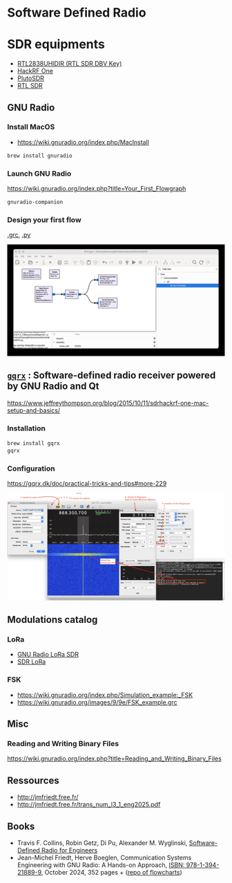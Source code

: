 # Software Defined Radio


# SDR equipments

* [RTL2838UHIDIR (RTL SDR DBV Key)](https://www.passion-radio.fr/recepteurs-sdr/rtl-sdr-r820t2-248.html)
* [HackRF One](https://www.passion-radio.fr/emetteur-sdr/hackrf-sdr-75.html)
* [PlutoSDR](https://www.passion-radio.fr/emetteur-sdr/pluto-sdr-788.html)
* [RTL SDR](https://www.rtl-sdr.com/)

## GNU Radio

### Install MacOS
* https://wiki.gnuradio.org/index.php/MacInstall

```bash
brew install gnuradio
```

### Launch GNU Radio

https://wiki.gnuradio.org/index.php?title=Your_First_Flowgraph

```bash
gnuradio-companion
```

### Design your first flow

[.grc](first.grc), [.py](first.py)

![](media/first.jpg)

## [`gqrx`](https://www.gqrx.dk/) : Software-defined radio receiver powered by GNU Radio and Qt

https://www.jeffreythompson.org/blog/2015/10/11/sdrhackrf-one-mac-setup-and-basics/

### Installation
```bash
brew install gqrx
gqrx
```
### Configuration

https://gqrx.dk/doc/practical-tricks-and-tips#more-229

![gqrx](media/gqrx.jpg)


## Modulations catalog

### LoRa
* [GNU Radio LoRa SDR](https://github.com/tapparelj/gr-lora_sdr)
* [SDR LoRa](https://www.google.fr/search?num=100&site=&source=hp&q=SDR+lora)

### FSK
* https://wiki.gnuradio.org/index.php/Simulation_example:_FSK
* https://wiki.gnuradio.org/images/9/9e/FSK_example.grc



## Misc

### Reading and Writing Binary Files

https://wiki.gnuradio.org/index.php?title=Reading_and_Writing_Binary_Files

## Ressources

* http://jmfriedt.free.fr/ 
* http://jmfriedt.free.fr/trans_num_l3_1_eng2025.pdf

## Books

* Travis F. Collins, Robin Getz, Di Pu, Alexander M. Wyglinski, [Software-Defined Radio for Engineers](docs/SDR4Engineers.pdf)
* Jean-Michel Friedt, Herve Boeglen, Communication Systems Engineering with GNU Radio: A Hands-on Approach, [ISBN: 978-1-394-21889-9](https://www.wiley.com/en-us/Communication+Systems+Engineering+with+GNU+Radio%3A+A+Hands-on+Approach-p-9781394218899), October 2024, 352 pages + ([repo of flowcharts](https://gitlab.xlim.fr/gnuradio_book/flowcharts))
